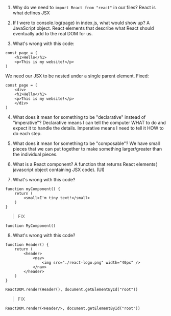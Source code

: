 1. Why do we need to `import React from "react"` in our files?
   React is what defines JSX

2. If I were to console.log(page) in index.js, what would show up?
   A JavaScript object. React elements that describe what React should eventually add to the real DOM for us.

3. What's wrong with this code:

```
const page = (
    <h1>Hello</h1>
    <p>This is my website!</p>
)
```

We need our JSX to be nested under a single parent element. Fixed:

```
const page = (
    <div>
    <h1>Hello</h1>
    <p>This is my website!</p>
    </div>
)
```

4. What does it mean for something to be "declarative" instead of "imperative"?
   Declarative means I can tell the computer WHAT to do and expect it to handle the details.
   Imperative means I need to tell it HOW to do each step.

5. What does it mean for something to be "composable"?
   We have small pieces that we can put together to make something larger/greater than the individual pieces.

6. What is a React component?
   A function that returns React elements( javascript object containing JSX code). (UI)

7. What's wrong with this code?

```
function myComponent() {
    return (
        <small>I'm tiny text!</small>
    )
}
```

> FIX

```
function MyComponent()
```

8. What's wrong with this code?

```
function Header() {
    return (
        <header>
            <nav>
                <img src="./react-logo.png" width="40px" />
            </nav>
        </header>
    )
}

ReactDOM.render(Header(), document.getElementById("root"))
```

> FIX

```
ReactDOM.render(<Header/>, document.getElementById("root"))
```
